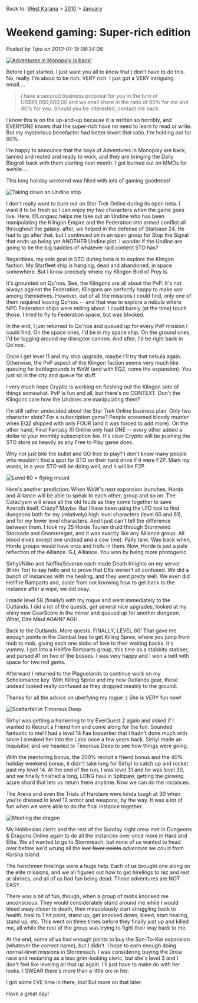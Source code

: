 Back to: [West Karana](/posts/westkarana.md) > [2010](/posts/2010/westkarana.md) > [January](./westkarana.md)
# Weekend gaming: Super-rich edition

*Posted by Tipa on 2010-01-19 08:34:08*

[![](../../../uploads/2010/01/aimbomb.jpg "Adventures in Monopoly is back!")](../../../uploads/2010/01/aimbomb.jpg)

Before I get started, I just want you all to know that I don't have to do this. No, really. I'm about to be rich. VERY rich. I just got a VERY intriguing email....


> i have a secured business proposal for you in the turn of US$85,000,000,00 and we shall share in the ratio of 60% for me and 40% for you. Should you be interested, contact me back.



I know this is on the up-and-up because it is written so horribly, and EVERYONE knows that the super-rich have no need to learn to read or write. But my mysterious benefactor had better invert that ratio. I'm holding out for 60%.

I'm happy to announce that the boys of Adventures in Monopoly are back, tanned and rested and ready to work, and they are bringing the Daily Blogroll back with them starting next month. I got burned out on MMOs for awhile....

This long holiday weekend was filled with lots of gaming goodness!

![](../../../uploads/2010/01/GameClient-2010-01-15-19-33-33-57.jpg "Taking down an Undine ship")

I don't really want to burn out on Star Trek Online during its open beta. I want it to be fresh so I can enjoy my two characters when the game goes live. Here, @Longasc helps me take out an Undine who has been manipulating the Klingon Empire and the Federation into armed conflict all throughout the galaxy. after, we helped in the defense of Starbase 24. He had to go after that, but I continued on in an open group for Stop the Signal that ends up being yet ANOTHER Undine plot. I wonder if the Undine are going to be the big baddies of whatever raid content STO has?

Regardless, my sole goal in STO during beta is to explore the Klingon faction. My Starfleet ship is hanging, dead and abandoned, in space somewhere. But I know precisely where my Klingon Bird of Prey is.

It's grounded on Qo'nos. See, the Klingons are all about the PvP. It's not always against the Federation; Klingons are perfectly happy to make war among themselves. However, out of all the missions I could find, only one of them required leaving Qo'nos -- and that was to explore a nebula where NPC Federation ships were milling about. I could barely (at the time) touch those. I tried to fly to Federation space, but was blocked.

In the end, I just returned to Qo'nos and queued up for every PvP mission I could find. On the space ones, I'd be in my space ship. On the ground ones, I'd be lugging around my disruptor cannon. And after, I'd be right back in Qo'nos.

Once I get level 11 and my ship upgrade, maybe I'll try that nebula again. Otherwise, the PvP aspect of the Klingon faction seems very much like queuing for battlegrounds in WoW (and with EQ2, come the expansion). You just sit in the city and queue for stuff.

I very much hope Cryptic is working on fleshing out the Klingon side of things somewhat. PvP is fun and all, but there's no CONTEXT. Don't the Klingons care how the Undines are manipulating them?

I'm still rather undecided about the Star Trek Online business plan. Only two character slots? For a subscription game? People screamed bloody murder when EQ2 shipped with only FOUR (and it was forced to add more). On the other hand, Final Fantasy XI Online only had ONE -- every other added a dollar to your monthly subscription fee. It's clear Cryptic will be pushing the STO store as heavily as any Free to Play game does.

Why not just bite the bullet and GO free to play? I don't know many people who wouldn't find a spot for STO on their hard drive if it were F2P. Mark my words, in a year STO will be doing well, and it will be F2P.

![](../../../uploads/2010/01/WoW-2010-01-18-08-34-38-19.jpg "Level 60 = flying mount")

Here's another prediction: When WoW's next expansion launches, Horde and Alliance will be able to speak to each other, group and so on. The Cataclysm will erase all the old feuds as they come together to save Azeroth itself. Crazy? Maybe. But I have been using the LFD tool to find dungeons both for my (relatively) high level characters (level 60 and 61), and for my lower level characters. And I just can't tell the difference between them. I took my 25 Horde Tauren druid through Stormwind Stockade and Gnomeregan, and it was exactly like any Alliance group. All blood elves except one undead and a cow (me). Pally tank. Way back when, Horde groups would have orcs and trolls in them. Now, Horde is just a pale reflection of the Alliance. GJ, Alliance. You won by being more photogenic.

Sirhyl/Niiko and Noffin/Severan each made Death Knights on my server (Kirin Tor) to say hello and to prove that DKs weren't all confused. We did a bunch of instances with me healing, and they went pretty well. We even did Hellfire Ramparts and, aside from not knowing how to get back to the instance after a wipe, we did okay.

I made level 58 (finally!) with my rogue and went immediately to the Outlands. I did a lot of the quests, got several nice upgrades, looked at my shiny new GearScore in the mirror and queued up for another dungeon. What, Dire Maul AGAIN? AGH.

Back to the Outlands. More quests. FINALLY, LEVEL 60! That gave me enough points in the Combat tree to get Killing Spree, where you jump from mob to mob, giving each one stabs of love to their waiting backs. It's yummy. I got into a Hellfire Ramparts group, this time as a stabbity stabber, and parsed #1 on two of the bosses. I was very happy and I won a belt with space for two red gems.

Afterward I returned to the Plaguelands to continue work on my Scholomance key. With Killing Spree and my new Outlands gear, those undead looked really confused as they dropped meatily to the ground.

Thanks for all the advice on uberfying my rogue :) She is VERY fun now!

![](../../../uploads/2010/01/EverQuest2-2010-01-17-17-00-50-77.jpg "Scatterfall in Timorous Deep")

Sirhyl was getting a hankering to try EverQuest 2 again and asked if I wanted to Recruit a Friend him and come along for the fun. Sounded fantastic to me! I had a level 14 Fae berserker that I hadn't done much with since I sneaked her into the Labs once a few years back. Sirhyl made an Inquisitor, and we headed to Timorous Deep to see how things were going.

With the mentoring bonus, the 200% recruit a friend bonus and the 40% holiday weekend bonus, it didn't take long for Sirhyl to catch up and rocket past my level 14. At the end of the run, I was level 31 and he was level 30, and we finally finished a long, LONG haul in Splitpaw, getting the glowing azure shard that lets us return there anytime. Now we can do the instances.

The Arena and even the Trials of Harclave were kinda tough at 30 when you're dressed in level 12 armor and weapons, by the way. It was a lot of fun when we were able to do the final instance together.

![](../../../uploads/2010/01/dndclient-2010-01-18-00-36-15-53.jpg "Meeting the dragon")

My Hobbesian cleric and the rest of the Sunday night crew met in Dungeons & Dragons Online again to do all the instances over once more in Hard and Elite. We all wanted to go to Stormreach, but none of us wanted to head over before we'd wrung all the ~~loot~~ ~~favor points~~ *adventure* we could from Korsha Island. 

The henchmen hirelings were a huge help. Each of us brought one along on the elite missions, and we all figured out how to get hirelings to rez and rest at shrines, and all of us had fun being dead. Those adventures are NOT EASY.

There was a bit of fun, though, when a group of mobs knocked me unconscious. They would considerately stand around me while I would bleed away closer to death, then miraculously start struggling back to health, heal to 1 hit point, stand up, get knocked down, bleed, start healing, stand up, etc. This went on three times before they finally just up and killed me, all while the rest of the group was trying to fight their way back to me.

At the end, some of us had enough points to buy the Son-To-Kor expansion (whatever the correct name), but I didn't. I hope to earn enough doing normal-level missions in Stormreach. I was considering buying the Drow race and restarting as a less grim-looking cleric, but she's level 3 and I don't feel like leveling all that up again. I'll just have to make do with her looks. I SWEAR there's more than a little orc in her.

I got some EVE time in there, too! But more on that later.

Have a great day!
